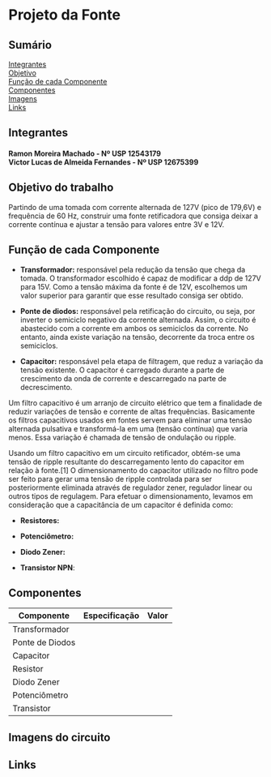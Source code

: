 # Projeto da Fonte

## Sumário
[Integrantes](#Integrantes) <br />
[Objetivo](#objetivo) <br />
[Função de cada Componente](#funcao) <br />
[Componentes](#Componentes) <br />
[Imagens](#imagens) <br />
[Links](#Links)

## Integrantes
<h4> Ramon Moreira Machado - Nº USP 12543179 <br />
Victor Lucas de Almeida Fernandes - Nº USP 12675399 </h4>

<a name="objetivo"> </a>
## Objetivo do trabalho
Partindo de uma tomada com corrente alternada de 127V (pico de 179,6V)
e frequência de 60 Hz, construir uma fonte retificadora que consiga deixar 
a corrente contínua e ajustar a tensão para valores entre 3V e 12V.


<a name="funcao"> </a>
## Função de cada Componente

* **Transformador:** 
responsável pela redução da tensão que chega da tomada. O transformador
escolhido é capaz de modificar a ddp de 127V para 15V. Como a tensão máxima 
da fonte é de 12V, escolhemos um valor superior para garantir que esse resultado
consiga ser obtido.

* **Ponte de diodos:** 
responsável pela retificação do circuito, ou seja, por inverter o 
semiciclo negativo da corrente alternada. Assim, o circuito é abastecido com a corrente 
em ambos os semiciclos da corrente. No entanto, ainda existe variação na tensão, decorrente
da troca entre os semiciclos.


* **Capacitor:** 
responsável pela etapa de filtragem, que reduz a variação da tensão existente.
O capacitor é carregado durante a parte de crescimento da onda de corrente e descarregado
na parte de decrescimento. 

Um filtro capacitivo é um arranjo de circuito elétrico que tem a finalidade de reduzir variações de tensão e corrente de altas frequências. Basicamente os filtros capacitivos usados em fontes servem para eliminar uma tensão alternada pulsativa e transformá-la em uma (tensão contínua) que varia menos. Essa variação é chamada de tensão de ondulação ou ripple.

Usando um filtro capacitivo em um circuito retificador, obtém-se uma tensão de ripple resultante do descarregamento lento do capacitor em relação à fonte.[1] O dimensionamento do capacitor utilizado no filtro pode ser feito para gerar uma tensão de ripple controlada para ser posteriormente eliminada através de regulador zener, regulador linear ou outros tipos de regulagem. Para efetuar o dimensionamento, levamos em consideração que a capacitância de um capacitor é definida como:


* **Resistores:**


* **Potenciômetro:**


* **Diodo Zener:**


* **Transistor NPN**:

## Componentes

| Componente | Especificação | Valor |
| --- | --- | --- |
| Transformador | | |`R$ x`|
| Ponte de Diodos | | | |
| Capacitor | | | |
| Resistor | | | |
| Diodo Zener | | | |
| Potenciômetro | | | |
| Transistor | | | |

<a name="imagens"> </a>
## Imagens do circuito

## Links
